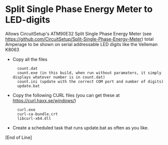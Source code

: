 # Split Single Phase Energy Meter to LED-digits

Allows CircuitSetup's ATM90E32 Split Single Phase Energy Meter (see https://github.com/CircuitSetup/Split-Single-Phase-Energy-Meter) 
total Amperage to be shown on serial addressable LED digits like the Velleman K8063

- Copy all the files

        count.dat
        count.exe (in this build, when run without paramaters, it simply displays whatever number is in count.dat)
        count.ini (update with the correct COM port and number of digits)
        update.bat

- Copy the following CURL files (you can get these at https://curl.haxx.se/windows/)

        curl.exe
        curl-ca-bundle.crt
        libcurl-x64.dll

- Create a scheduled task that runs update.bat as often as you like.

[End of Line]
